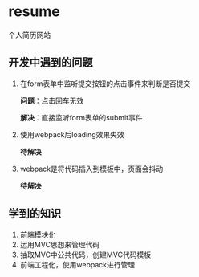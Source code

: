 # resume
个人简历网站

## 开发中遇到的问题

1. ~~在form表单中监听提交按钮的点击事件来判断是否提交~~

   **问题**：点击回车无效

   **解决**：直接监听form表单的submit事件

2. 使用webpack后loading效果失效

   **待解决**

3. webpack是将代码插入到模板中，页面会抖动

   **待解决**

##  学到的知识

1. 前端模块化
2. 运用MVC思想来管理代码
3. 抽取MVC中公共代码，创建MVC代码模板
4. 前端工程化，使用webpack进行管理